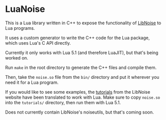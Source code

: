 LuaNoise
===
This is a Lua library written in C++ to expose the functionality of [LibNoise](http://libnoise.sourceforge.net/) to Lua programs.

It uses a custom generator to write the C++ code for the Lua package, which uses Lua's C API directly.

Currently it only works with Lua 5.1 (and therefore LuaJIT), but that's being worked on.

Run `make` in the root directory to generate the C++ files and compile them.

Then, take the `noise.so` file from the `bin/` directory and put it wherever you need it for a Lua program.

If you would like to see some examples, the [tutorials](http://libnoise.sourceforge.net/tutorials/index.html) from the LibNoise website have been translated to work with Lua. Make sure to copy `noise.so` into the `tutorials/` directory, then run them with Lua 5.1.

Does not currently contain LibNoise's noiseutils, but that's coming soon.
